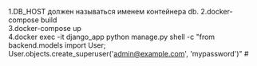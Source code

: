 1.DB_HOST должен называться именем контейнера db.
2.docker-compose build          
3.docker-compose up             
4.docker exec -it django_app python manage.py shell -c "from backend.models import User;
User.objects.create_superuser('admin@example.com', 'mypassword')" #